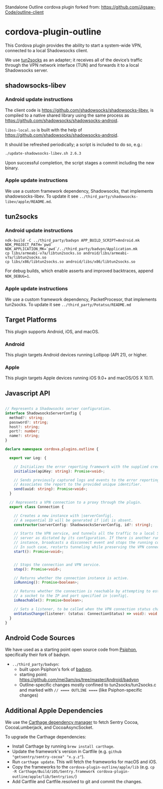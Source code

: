 Standalone Outline cordova plugin forked from: https://github.com/Jigsaw-Code/outline-client

# cordova-plugin-outline

This Cordova plugin provides the ability to start a system-wide VPN, connected to a local Shadowsocks client.

We use [tun2socks](https://github.com/ambrop72/badvpn-googlecode-export/blob/master/tun2socks/badvpn-tun2socks.8) as an adapter; it receives all of the device’s traffic through the VPN network interface (TUN) and forwards it to a local Shadowsocks server.

## shadowsocks-libev

### Android update instructions

The client code is https://github.com/shadowsocks/shadowsocks-libev, is compiled to a native shared library using the same process as https://github.com/shadowsocks/shadowsocks-android.

`libss-local.so` is built with the help of https://github.com/shadowsocks/shadowsocks-android.

It should be refreshed periodically; a script is included to do so, e.g.:
```bash
./update-shadowsocks-libev.sh 2.6.3
```

Upon successful completion, the script stages a commit including the new binary.

### Apple update instructions

We use a custom framework dependency, Shadowsocks, that implements shadowsocks-libev. To update it see `../third_party/shadowsocks-libev/apple/README.md`.

## tun2socks

### Android update instructions

```
ndk-build -C ../third_party/badvpn APP_BUILD_SCRIPT=Android.mk NDK_PROJECT_PATH=`pwd` NDK_APPLICATION_MK=`pwd`/../third_party/badvpn/Application.mk
cp libs/armeabi-v7a/libtun2socks.so android/libs/armeabi-v7a/libtun2socks.so
cp libs/x86/libtun2socks.so android/libs/x86/libtun2socks.so
```

For debug builds, which enable asserts and improved backtraces, append `NDK_DEBUG=1`.

### Apple update instructions

We use a custom framework dependency, PacketProcesor, that implements tun2socks. To update it see `../third_party/Potatso/README.md`

## Target Platforms

This plugin supports Android, iOS, and macOS.

### Android
This plugin targets Android devices running Lollipop (API 21), or higher.

### Apple
This plugin targets Apple devices running iOS 9.0+ and macOS/OS X 10.11.

## Javascript API

```ts

// Represents a Shadowsocks server configuration.
interface ShadowsocksServerConfig {
  method?: string;
  password?: string;
  host?: string;
  port?: number;
  name?: string;
}

declare namespace cordova.plugins.outline {

  export var Log: {

    // Initializes the error reporting framework with the supplied credentials.
    initialize(apiKey: string): Promise<void>;

    // Sends previously captured logs and events to the error reporting framework.
    // Associates the report to the provided unique identifier.
    send(uuid: string): Promise<void>;
  }

  // Represents a VPN connection to a proxy through the plugin.
  export class Connection {

    // Creates a new instance with |serverConfig|.
    // A sequential ID will be generated if |id| is absent.
    constructor(serverConfig: ShadowsocksServerConfig, id?: string);

    // Starts the VPN service, and tunnels all the traffic to a local Shadowsocks
    // server as dictated by its configuration. If there is another running
    // instance, broadcasts a disconnect event and stops the running connection.
    // In such case, restarts tunneling while preserving the VPN connection.
    start(): Promise<void>;


    // Stops the connection and VPN service.
    stop(): Promise<void>;

    // Returns whether the connection instance is active.
    isRunning(): Promise<boolean>;

    // Returns whether the connection is reachable by attempting to establish
    // a socket to the IP and port specified in |config|.
    isReachable(): Promise<boolean>;

    // Sets a listener, to be called when the VPN connection status changes.
    onStatusChange(listener: (status: ConnectionStatus) => void): void;
  }
}

```

## Android Code Sources

We have used as a starting point open source code from [Psiphon](https://psiphon.ca/uz@Latn/open-source.html), specifically their fork of badvpn.

* `../third_party/badvpn`:
  * built upon Psiphon's fork of [badvpn](https://github.com/ambrop72/badvpn).
  * starting point: https://github.com/mei3am/ps/tree/master/Android/badvpn
  * Outline-specific changes mostly confined to tun2socks/tun2socks.c and marked with `// ==== OUTLINE ====` (like Psiphon-specific changes)

## Additional Apple Dependencies

We use the [Carthage dependency manager](https://github.com/Carthage/Carthage) to fetch Sentry Cocoa, CocoaLumberjack, and CocoaAsyncSocket.

To upgrade the Carthage dependencies:
* Install Carthage by running `brew install carthage`.
* Update the framework's version in Cartfile (e.g. `github "getsentry/sentry-cocoa" "x.y.z"`).
* Run `carthage update`. This will fetch the frameworks for macOS and iOS.
* Copy the frameworks to the `cordova-plugin-outline/apple/lib` (e.g. `cp -R Carthage/Build/iOS/Sentry.framework cordova-plugin-outline/apple/lib/Sentry/ios/`)
* Add Cartfile and Cartfile.resolved to git and commit the changes.

